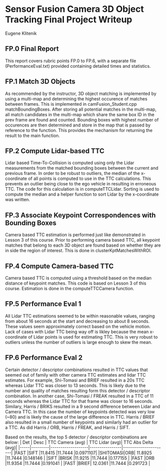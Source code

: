 # Sensor Fusion Camera 3D Object Tracking Final Project Writeup
Eugene Klitenik

## FP.0 Final Report
This report covers rubric points FP.0 to FP.6, with a separate file (PerformanceEval.txt) provided containing detailed times and statistics.

## FP.1 Match 3D Objects
As recommended by the instructor, 3D object matching is implemented by using a multi-map and determining the highest occurence of matches between frames. This is implemented in camFusion_Student.cpp matchBoundingBoxes. After storing all potential matches in the multi-map, all match candidates in the multi-map which share the same box ID in the prev frame are found and counted. Bounding boxes with highest number of occurences are then determined and store in the map that is passed by reference to the function. This provides the mechanism for returning the result to the main function.

## FP.2 Compute Lidar-based TTC
Lidar based Time-To-Collision is computed using only the Lidar measurements from the matched bounding boxes between the current and previous frame. In order to be robust to outliers, the median of the x-coordinate of all points is computed to use in the TTC calculations. This prevents an outlier being close to the ego vehicle in resulting in erroneous TTC. The code for this calculation is in computeTTCLidar. Sorting is used to compute the median and a helper function to sort Lidar by the x-coordinate was written.

## FP.3  Associate Keypoint Correspondences with Bounding Boxes
Camera based TTC estimation is performed just like demonstrated in Lesson 3 of this course. Prior to performing camera based TTC, all keypoint matches that belong to each 3D object are found based on whether they are in side the region of interest. This is done in clusterKptMatchesWithROI. 

## FP.4 Compute Camera-based TTC
Camera based TTC is computed using a threshold based on the median distance of keypoint matches. This code is based on Lesson 3 of this course. Estimation is done in the computeTTCCamera function.

## FP.5 Performance Eval 1
All Lidar TTC estimations seemed to be within reasonable values, ranging from about 16 seconds at the start and decreasing to about 8 seconds. These values seem approximately correct based on the vehicle motion. Lack of cases with Lidar TTC being way off is likley because the mean x-coordinate of Lidar points is used for estimating TTC. This is very robust to outliers unless the number of outliers is large enough to skew the mean.

## FP.6 Performance Eval 2
Certain detector / descriptor combinations resulted in TTC values that seemed out of family with other camera TTC estimates and lidar TTC estimates. For example, Shi-Tomasi and BRIEF resulted in a 20s TTC whereas Lidar TTC was closer to 13 seconds. This is likely due to the number and quality of matches resulting form this detector / descriptor combination. In another case, Shi-Tomasi / FREAK resulted in a TTC of 11 seconds whereas the Lidar TTC for that frame was closer to 16 seconds. Similary, Harris / BRIKS resulted in a 9 second difference between Lidar and Camera TTC. In this case the number of keypoints detected was very low (~80) and is likely the cause of the large difference in TTC. Harris / BRIEF also resulted in a small number of keypoints and similarly had an outlier for a TTC. As did Harris / ORB,  Harris / FREAK, and Harris / SIFT.

Based on the results, the top 5 detector / descriptor combinations are below:
| Det |	 Desc	|  TTC Camera (avg)	| TTC Lidar (avg)|	 TTC Abs Delta (avg)|
|-----|---------|-------------------|----------------|----------------------|
|FAST	  |SIFT	|11.8415	|11.7444	|0.0971107|
|SHITOMASI|ORB|	11.8925	|11.7444	|0.148146	|
|SIFT	  |BRISK	|11.9215	|11.7444	|0.177155	|
|FAST	  |ORB	|11.9354	|11.7444	|0.191041	|
|FAST	  |BRIEF|	12.0361	|11.7444	|0.291723	|
